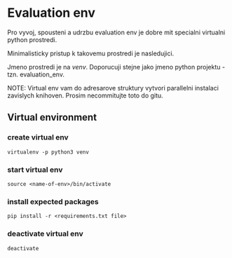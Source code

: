 # Evaluation env

Pro vyvoj, spousteni a udrzbu evaluation env je dobre mit specialni virtualni python prostredi.

Minimalisticky pristup k takovemu prostredi je nasledujici.

Jmeno prostredi je na _venv_. Doporucuji stejne jako jmeno python projektu - tzn. evaluation_env.

NOTE: Virtual env vam do adresarove struktury vytvori parallelni instalaci zavislych knihoven. Prosim necommitujte toto do gitu.

## Virtual environment

### create virtual env

 `virtualenv -p python3 venv`

### start virtual env

 `source <name-of-env>/bin/activate`

### install expected packages

 `pip install -r <requirements.txt file>`

### deactivate virtual env

 `deactivate`